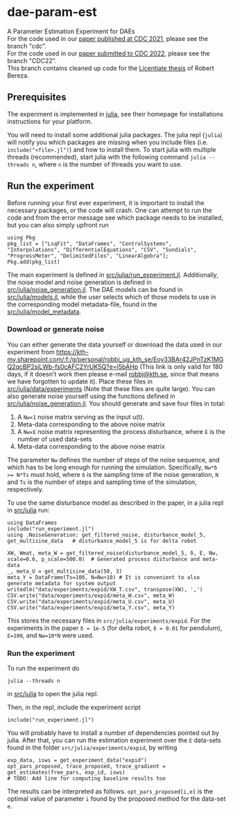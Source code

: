 # dae-param-est
A Parameter Estimation Experiment for DAEs  
For the code used in our [paper published at CDC 2021](https://www.diva-portal.org/smash/get/diva2:1539989/FULLTEXT01.pdf), please see the branch "cdc".  
For the code used in our [paper submitted to CDC 2022](https://kth.diva-portal.org/smash/get/diva2:1914575/FULLTEXT01.pdf), please see the branch "CDC22".\
This branch contains cleaned up code for the [Licentiate thesis](https://kth.diva-portal.org/smash/get/diva2:1914575/FULLTEXT01.pdf) of Robert Bereza.


## Prerequisites
The experiment is implemented in [julia](https://docs.julialang.org/en/v1/), see
their homepage for installations instructions for your platform.

You will need to install some additional julia packages. The julia repl
(`julia`) will notify you which packages are missing when you include files
(i.e. `include("<file>.jl")`) and how to install them. To start julia with
multiple threads (recommended), start julia with the following command `julia
--threads n`, where `n` is the number of threads you want to use.

## Run the experiment
Before running your first ever experiment, it is important to install the necessary packages, or the code will crash. One can attempt to run the code and from the error message see which package needs to be installed, but you can also simply upfront run
```{julia}
using Pkg
pkg_list = ["LsqFit", "DataFrames", "ControlSystems", "Interpolations", "DifferentialEquations", "CSV", "Sundials", "ProgressMeter", "DelimitedFiles", "LinearAlgebra"];
Pkg.add(pkg_list)
```
The main experiment is defined in
[src/julia/run_experiment.jl](src/julia/run_experiment.jl). Additionally, the
noise model and noise generation is defined in
[src/julia/noise_generation.jl](src/julia/noise_generation.jl). The DAE models can be found in [src/julia/models.jl](src/julia/models.jl), while 
the user selects which of those models to use in the corresponding model metadata-file, found in the [src/julia/model_metadata](src/julia/model_metadata).

### Download or generate noise
You can either generate the data yourself or download the data used in our experiment from
https://kth-my.sharepoint.com/:f:/g/personal/robbj_ug_kth_se/Eoy33BAr42JPnTzK1MGQ2qcBP2sjLWb-fs0cAFC2YrUK5Q?e=I5bAHp (This link is only valid for 180 days, if it doesn't work then please e-mail robbj@kth.se, since that means we have forgotten to update it). Place these files in
[src/julia/data/experiments](src/julia/data/experiments) (Note that these files are quite large). You can also generate noise yourself using
the functions defined in
[src/julia/noise_generation.jl](src/julia/noise_generation.jl). You should generate and
save four files in total:

1. A `Nw✕1` noise matrix serving as the input u(t).
2. Meta-data corresponding to the above noise matrix
3. A `Nw✕E` noise matrix representing the process disturbance, where `E` is the
   number of used data-sets
4. Meta-data corresponding to the above noise matrix


The parameter `Nw` defines the number of steps of the noise sequence, and which has to be long enough for running the simulation.  Specifically, `Nw*δ >= N*Ts` must hold, where `δ` is the sampling time of the noise generation, `N` and `Ts` is the number of steps and sampling time of the simulation, respectively.

To use the same disturbance model as described in the paper, in a julia repl in [src/julia](src/julia) run:

```{julia}
using DataFrames
include("run_experiment.jl")
using .NoiseGeneration: get_filtered_noise, disturbance_model_5, get_multisine_data   # disturbance_model_5 is for delta robot

XW, Wmat, meta_W = get_filtered_noise(disturbance_model_5, δ, E, Nw, scale=0.6, p_scale=500.0)  # Generated process disturbance and meta-data
_, meta_U = get_multisine_data(50, 3)
meta_Y = DataFrame(Ts=10δ, N=Nw÷10)	# It is convenient to also generate metadata for system output
writedlm("data/experiments/expid/XW_T.csv", transpose(XW), ',')
CSV.write("data/experiments/expid/meta_W.csv", meta_W)
CSV.write("data/experiments/expid/meta_U.csv", meta_U)
CSV.write("data/experiments/expid/meta_Y.csv", meta_Y)
```
This stores the necessary files in ```src/julia/experiments/expid```. For the experiments in the paper `δ = 1e-5` (for delta robot, `δ = 0.01` for pendulum), `E=100`, and `Nw=10*N` were used.

### Run the experiment
To run the experiment do
```
julia --threads n
```

in [src/julia](src/julia) to open the julia repl.

Then, in the repl, include the experiment script

```{julia}
include("run_experiment.jl")
```
You will probably have to install a number of dependencies pointed out by julia.
After that, you can run the estimation experiment over the `E` data-sets found in the folder ```src/julia/experiments/expid```, by writing

```{julia}
exp_data, isws = get_experiment_data("expid")
opt_pars_proposed, trace_proposed, trace_gradient = get_estimates(free_pars, exp_id, isws)
# TODO: Add line for computing baseline results too
```

The results can be interpreted as follows. ```opt_pars_proposed[i,e]``` is the optimal value of parameter `i` found by the proposed method for the data-set `e`.
